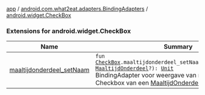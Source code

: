 [app](../../index.md) / [android.com.what2eat.adapters.BindingAdapters](../index.md) / [android.widget.CheckBox](./index.md)

### Extensions for android.widget.CheckBox

| Name | Summary |
|---|---|
| [maaltijdonderdeel_setNaam](maaltijdonderdeel_set-naam.md) | `fun `[`CheckBox`](https://developer.android.com/reference/android/widget/CheckBox.html)`.maaltijdonderdeel_setNaam(maaltijdOnderdeel: `[`MaaltijdOnderdeel`](../../android.com.what2eat.model/-maaltijd-onderdeel/index.md)`?): `[`Unit`](https://kotlinlang.org/api/latest/jvm/stdlib/kotlin/-unit/index.html)<br>BindingAdapter voor weergave van naam met een Checkbox van een [MaaltijdOnderdeel](../../android.com.what2eat.model/-maaltijd-onderdeel/index.md) |
